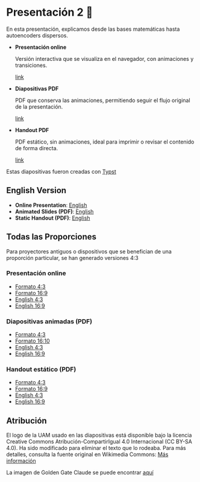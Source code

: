 # Presentación 2 🔭

En esta presentación, explicamos desde las bases matemáticas hasta autoencoders
dispersos.

- **Presentación online**

  Versión interactiva que se visualiza en el navegador, con animaciones y
  transiciones.

  [link](https://mech-interp-uam.github.io/presentacion2/)

- **Diapositivas PDF**  

  PDF que conserva las animaciones, permitiendo seguir el flujo original de la
  presentación.

  [link](https://mech-interp-uam.github.io/presentacion2/diapositivas.pdf)

- **Handout PDF**  

  PDF estático, sin animaciones, ideal para imprimir o revisar el contenido
  de forma directa.

  [link](https://mech-interp-uam.github.io/presentacion2/handout.pdf)  

Estas diapositivas fueron creadas con [Typst](https://typst.app/)

## English Version

- **Online Presentation**: [English](https://mech-interp-uam.github.io/presentacion2/en.html)
- **Animated Slides (PDF)**: [English](https://mech-interp-uam.github.io/presentacion2/slides-en.pdf)
- **Static Handout (PDF)**: [English](https://mech-interp-uam.github.io/presentacion2/handout-en.pdf)

## Todas las Proporciones

Para proyectores antiguos o dispositivos que se benefician de una proporción particular, se han generado versiones 4:3

### Presentación online
- [Formato 4:3](https://mech-interp-uam.github.io/presentacion2/4-3.html)
- [Formato 16:9](https://mech-interp-uam.github.io/presentacion2/)
- [English 4:3](https://mech-interp-uam.github.io/presentacion2/en-4-3.html)
- [English 16:9](https://mech-interp-uam.github.io/presentacion2/en.html)

### Diapositivas animadas (PDF)
- [Formato 4:3](https://mech-interp-uam.github.io/presentacion2/diapositivas-4-3.pdf)
- [Formato 16:10](https://mech-interp-uam.github.io/presentacion2/diapositivas.pdf)
- [English 4:3](https://mech-interp-uam.github.io/presentacion2/slides-en-4-3.pdf)
- [English 16:9](https://mech-interp-uam.github.io/presentacion2/slides-en.pdf)

### Handout estático (PDF)
- [Formato 4:3](https://mech-interp-uam.github.io/presentacion2/handout-4-3.pdf)
- [Formato 16:9](https://mech-interp-uam.github.io/presentacion2/handout.pdf)
- [English 4:3](https://mech-interp-uam.github.io/presentacion2/handout-en-4-3.pdf)
- [English 16:9](https://mech-interp-uam.github.io/presentacion2/handout-en.pdf)



## Atribución

El logo de la UAM usado en las diapositivas está disponible bajo la licencia
Creative Commons Atribución-CompartirIgual 4.0 Internacional (CC BY-SA 4.0). Ha
sido modificado para eliminar el texto que lo rodeaba. Para más detalles,
consulta la fuente original en Wikimedia Commons:
[Más información](https://commons.wikimedia.org/wiki/File:Logo_de_la_UAM.svg)

La imagen de Golden Gate Claude se puede encontrar
[aquí](https://transformer-circuits.pub/2024/scaling-monosemanticity/)
